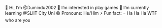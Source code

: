 👋 Hi, I’m @Dumindu2002
👀 I’m interested in play games
🌱 I’m currently learning @SLIIT City Uni
😄 Pronouns: He/Him
⚡ Fun fact: = Ha Ha Ha WTF who are you

<!---
Dumindu2002/Dumindu2002 is a ✨ special ✨ repository because its `README.md` (this file) appears on your GitHub profile.
You can click the Preview link to take a look at your changes.
--->
